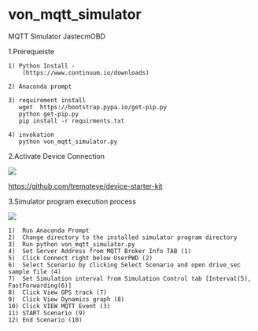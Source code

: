 # von_mqtt_simulator
MQTT Simulator JastecmOBD



1.Prerequeiste 

    1) Python Install - 
        (https://www.continuum.io/downloads)

    2) Anaconda prompt

    3) requirement install 
       wget  https://bootstrap.pypa.io/get-pip.py
       python get-pip.py
       pip install -r requirments.txt 
         
    4) invokation
       python von_mqtt_simulator.py


2.Activate Device Connection


<img src="https://github.com/kangg18/von_mqtt_simulator/blob/master/device%20connection_1.png?raw=true">


https://github.com/tremoteye/device-starter-kit



3.Simulator program execution process

<img src="https://github.com/kangg18/von_mqtt_simulator/blob/master/simulator_screen_3.png?raw=true">


    1)  Run Anaconda Prompt
    2)  Change directory to the installed simulator program directory
    3)  Run python von_mqtt_simulator.py 
    4)  Set Server Address from MQTT Broker Info TAB (1)
    5)  Click Connect right below UserPWD (2)
    6)  Select Scenario by clicking Select Scenario and open drive_sec sample file (4)
    7)  Set Simulation interval from Simulation Control tab [Interval(5), FastForwarding(6)] 
    8)  Click View GPS track (7)
    9)  Click View Dynamics graph (8)
    10) Click VIEW MQTT Event (3)
    11) START Scenario (9)
    12) End Scenario (10)
